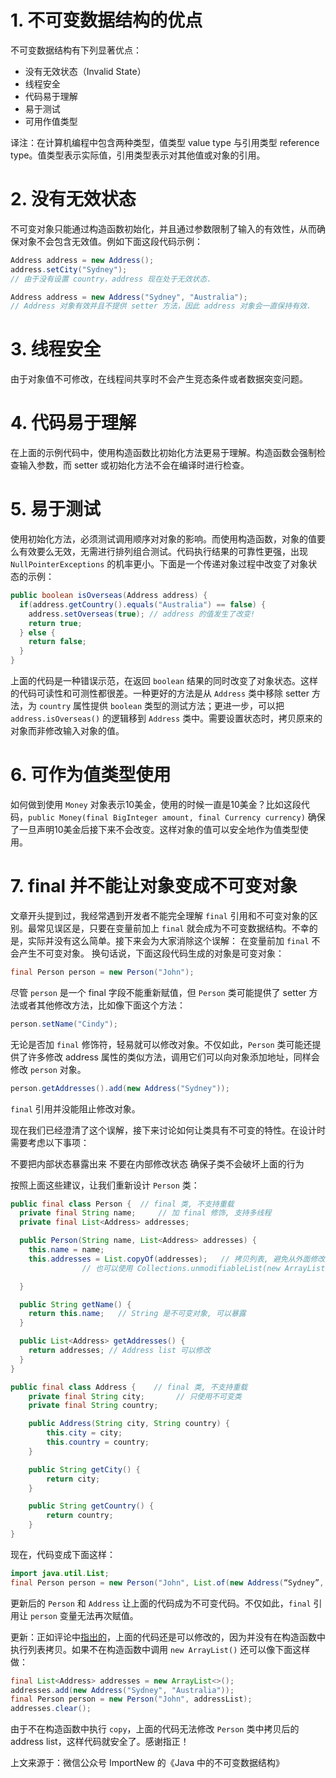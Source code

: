 
# 1. 不可变数据结构的优点

不可变数据结构有下列显著优点：
  * 没有无效状态（Invalid State）
  * 线程安全
  * 代码易于理解
  * 易于测试
  * 可用作值类型

译注：在计算机编程中包含两种类型，值类型 value type 与引用类型 reference type。值类型表示实际值，引用类型表示对其他值或对象的引用。

# 2. 没有无效状态
不可变对象只能通过构造函数初始化，并且通过参数限制了输入的有效性，从而确保对象不会包含无效值。例如下面这段代码示例：
```java
Address address = new Address();
address.setCity("Sydney");
// 由于没有设置 country，address 现在处于无效状态.

Address address = new Address("Sydney", "Australia");
// Address 对象有效并且不提供 setter 方法，因此 address 对象会一直保持有效.
```

# 3. 线程安全
由于对象值不可修改，在线程间共享时不会产生竞态条件或者数据突变问题。

# 4. 代码易于理解
在上面的示例代码中，使用构造函数比初始化方法更易于理解。构造函数会强制检查输入参数，而 setter 或初始化方法不会在编译时进行检查。

# 5. 易于测试
使用初始化方法，必须测试调用顺序对对象的影响。而使用构造函数，对象的值要么有效要么无效，无需进行排列组合测试。代码执行结果的可靠性更强，出现 `NullPointerExceptions` 的机率更小。下面是一个传递对象过程中改变了对象状态的示例：
```java
public boolean isOverseas(Address address) {
  if(address.getCountry().equals("Australia") == false) {
    address.setOverseas(true); // address 的值发生了改变!
    return true;
  } else {
    return false;
  }
}
```

上面的代码是一种错误示范，在返回 `boolean` 结果的同时改变了对象状态。这样的代码可读性和可测性都很差。一种更好的方法是从 `Address` 类中移除 setter 方法，为 `country` 属性提供 `boolean` 类型的测试方法；更进一步，可以把 `address.isOverseas()` 的逻辑移到 `Address` 类中。需要设置状态时，拷贝原来的对象而非修改输入对象的值。

# 6. 可作为值类型使用
如何做到使用 `Money` 对象表示10美金，使用的时候一直是10美金？比如这段代码，`public Money(final BigInteger amount, final Currency currency)` 确保了一旦声明10美金后接下来不会改变。这样对象的值可以安全地作为值类型使用。

# 7. final 并不能让对象变成不可变对象
文章开头提到过，我经常遇到开发者不能完全理解 `final` 引用和不可变对象的区别。最常见误区是，只要在变量前加上 `final` 就会成为不可变数据结构。不幸的是，实际并没有这么简单。接下来会为大家消除这个误解：
在变量前加 `final` 不会产生不可变对象。
换句话说，下面这段代码生成的对象是可变对象：
```java
final Person person = new Person("John");
```

尽管 `person` 是一个 final 字段不能重新赋值，但 `Person` 类可能提供了 setter 方法或者其他修改方法，比如像下面这个方法：
```java
person.setName("Cindy");
```

无论是否加 `final` 修饰符，轻易就可以修改对象。不仅如此，`Person` 类可能还提供了许多修改 address 属性的类似方法，调用它们可以向对象添加地址，同样会修改 `person` 对象。
```java
person.getAddresses().add(new Address("Sydney"));
```

`final` 引用并没能阻止修改对象。

现在我们已经澄清了这个误解，接下来讨论如何让类具有不可变的特性。在设计时需要考虑以下事项：

不要把内部状态暴露出来
不要在内部修改状态
确保子类不会破坏上面的行为

按照上面这些建议，让我们重新设计 `Person` 类：
```java
public final class Person {  // final 类, 不支持重载
  private final String name;     // 加 final 修饰, 支持多线程
  private final List<Address> addresses;

  public Person(String name, List<Address> addresses) {
    this.name = name;
    this.addresses = List.copyOf(addresses);   // 拷贝列表, 避免从外面修改对象 (Java 10+). 
                // 也可以使用 Collections.unmodifiableList(new ArrayList<>(addresses));

  }

  public String getName() {
    return this.name;   // String 是不可变对象, 可以暴露
  }

  public List<Address> getAddresses() {
    return addresses; // Address list 可以修改
  }
}

public final class Address {    // final 类, 不支持重载
    private final String city;       // 只使用不可变类
    private final String country;

    public Address(String city, String country) {
        this.city = city;
        this.country = country;
    }

    public String getCity() {
        return city;
    }

    public String getCountry() {
        return country;
    }
}
```

现在，代码变成下面这样：
```java
import java.util.List;
final Person person = new Person("John", List.of(new Address(“Sydney”, "Australia"));
```

更新后的 `Person` 和 `Address` 让上面的代码成为不可变代码。不仅如此，`final` 引用让 `person` 变量无法再次赋值。

更新：正如评论中[指出的][1]，上面的代码还是可以修改的，因为并没有在构造函数中执行列表拷贝。如果不在构造函数中调用 `new ArrayList()` 还可以像下面这样做：
```java
final List<Address> addresses = new ArrayList<>();
addresses.add(new Address("Sydney", "Australia"));
final Person person = new Person("John", addressList);
addresses.clear();
```

[1]:https://www.reddit.com/r/java/comments/azryu6/final_vs_immutable_data_structures_in_java/?st=jt74o32w&sh=40d418d3

由于不在构造函数中执行 `copy`，上面的代码无法修改 `Person` 类中拷贝后的 address list，这样代码就安全了。感谢指正！

上文来源于：微信公众号 ImportNew 的《Java 中的不可变数据结构》
